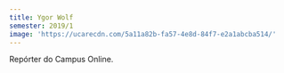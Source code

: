 ```yaml
---
title: Ygor Wolf
semester: 2019/1
image: 'https://ucarecdn.com/5a11a82b-fa57-4e8d-84f7-e2a1abcba514/'
---
```

Repórter do Campus Online.
